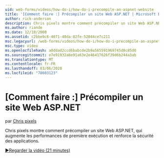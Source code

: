 ```yaml
---
uid: web-forms/videos/how-do-i/how-do-i-precompile-an-aspnet-website
title: '[Comment faire :] Précompiler un site Web ASP.NET | Microsoft Docs'
author: rick-anderson
description: Chris pixels montre comment précompiler un site Web ASP.NET, qui augmente les performances de première exécution et renforce la sécurité des applications.
ms.author: riande
ms.date: 12/18/2008
ms.assetid: c2bbe9c6-4071-40da-82fe-52044ce7c211
msc.legacyurl: /web-forms/videos/how-do-i/how-do-i-precompile-an-aspnet-website
msc.type: video
ms.openlocfilehash: a0ddad2ccd6babcde2b9a565591969745d8c85d0
ms.sourcegitcommit: e7e91932a6e91a63e2e46417626f39d6b244a3ab
ms.translationtype: MT
ms.contentlocale: fr-FR
ms.lasthandoff: 03/06/2020
ms.locfileid: "78603123"
---
```

# <a name="how-do-i-precompile-an-aspnet-website"></a>[Comment faire :] Précompiler un site Web ASP.NET

par [Chris pixels](https://twitter.com/chrispels)

Chris pixels montre comment précompiler un site Web ASP.NET, qui augmente les performances de première exécution et renforce la sécurité des applications.

[&#9654;Regarder la vidéo (21 minutes)](https://channel9.msdn.com/Blogs/ASP-NET-Site-Videos/how-do-i-precompile-an-aspnet-website)

